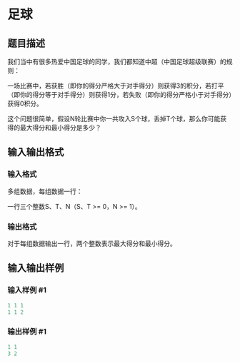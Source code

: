 # 足球

## 题目描述

我们当中有很多热爱中国足球的同学，我们都知道中超（中国足球超级联赛）的规则：

一场比赛中，若获胜（即你的得分严格大于对手得分）则获得3的积分，若打平（即你的得分等于对手得分）则获得1分，若失败（即你的得分严格小于对手得分）获得0积分。

这个问题很简单，假设N轮比赛中你一共攻入S个球，丢掉T个球，那么你可能获得的最大得分和最小得分是多少？

## 输入输出格式

### 输入格式

多组数据，每组数据一行：

一行三个整数S、T、N（S、T >= 0，N >= 1）。

### 输出格式

对于每组数据输出一行，两个整数表示最大得分和最小得分。

## 输入输出样例

### 输入样例 #1

```cpp
1 1 1
1 1 2


```
### 输出样例 #1

```cpp
1 1
3 2

```
